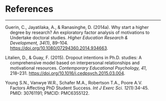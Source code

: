 # References

- - - - - - - - - - - - - 

Guerin, C., Jayatilaka, A., & Ranasinghe, D. (2014a). Why start a higher<br> &nbsp; &nbsp; degree by research? An exploratory factor analysis of motivations to<br> &nbsp; &nbsp; Undertake doctoral studies. <i>Higher Education Research &</i><br> &nbsp; &nbsp; <i>Development, 34</i>(1), 89–104.<br> &nbsp; &nbsp; https://doi.org/10.1080/07294360.2014.934663.

Litalien, D., & Guay, F. (2015). Dropout intentions in Ph.D. studies: A<br> &nbsp; &nbsp; comprehensive model based on interpersonal relationships and<br> &nbsp; &nbsp; motivational resources. <i>Contemporary Educational Psychology, 41</i>,<br> &nbsp; &nbsp; 218–231. https://doi.org/10.1016/j.cedpsych.2015.03.004.

Young S.N., Vanwye W.R., Schafer M.A., Robertson T.A., Poore A.V.<br> &nbsp; &nbsp; Factors Affecting PhD Student Success. <i>Int J Exerc Sci. 12</i>(1):34-45.<br> &nbsp; &nbsp; PMID: 30761191; PMCID: PMC6355122.